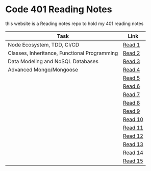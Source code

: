 # Code 401 Reading Notes

this website is a Reading notes repo to hold my 401 reading notes 

| Task  |  Link |
|---|---|
| Node Ecosystem, TDD, CI/CD | [Read 1](https://osamahanoun.github.io/reading-notes-repository-401/class-01)  |
|Classes, Inheritance, Functional Programming| [Read 2](https://osamahanoun.github.io/reading-notes-repository-401/class-02) |
|Data Modeling and NoSQL Databases | [Read 3](https://osamahanoun.github.io/reading-notes-repository-401/class-03) |
| Advanced Mongo/Mongoose |[Read 4](https://osamahanoun.github.io/reading-notes-repository-401/class-04)|
|  |[Read 5](https://osamahanoun.github.io/reading-notes-repository-401/class-05)|
| |[Read 6](https://osamahanoun.github.io/reading-notes-repository-401/class-06)|
|  |[Read 7](https://osamahanoun.github.io/reading-notes-repository-401/class-07)|
|  |[Read 8](https://osamahanoun.github.io/reading-notes-repository-401/class-08)|
|  |[Read 9](https://osamahanoun.github.io/reading-notes-repository-401/class-09)|
|  |[Read 10](https://osamahanoun.github.io/reading-notes-repository-401/class-10)|
|  |[Read 11](https://osamahanoun.github.io/reading-notes-repository-401/class-11)|
|  |[Read 12](https://osamahanoun.github.io/reading-notes-repository-401/class-12)|
|  |[Read 13](https://osamahanoun.github.io/reading-notes-repository-401/class-13)|
|  |[Read 14](https://osamahanoun.github.io/reading-notes-repository-401/class-14)|
|  |[Read 15](https://osamahanoun.github.io/reading-notes-repository-401/class-15)|
